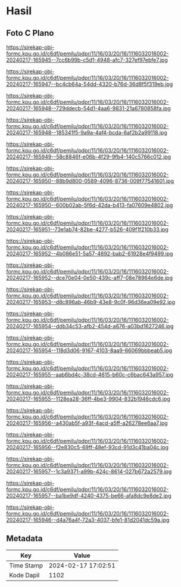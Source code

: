 # Hasil

## Foto C Plano

https://sirekap-obj-formc.kpu.go.id/c6df/pemilu/pdpr/11/16/03/20/16/1116032016002-20240217-165945--7cc6b99b-c5d1-4948-afc7-327ef97ebfe7.jpg

https://sirekap-obj-formc.kpu.go.id/c6df/pemilu/pdpr/11/16/03/20/16/1116032016002-20240217-165947--bc4cb64a-54dd-4320-b76d-36d8f5f319eb.jpg

https://sirekap-obj-formc.kpu.go.id/c6df/pemilu/pdpr/11/16/03/20/16/1116032016002-20240217-165948--729ddecb-54d1-4aa6-9831-21a6780858fa.jpg

https://sirekap-obj-formc.kpu.go.id/c6df/pemilu/pdpr/11/16/03/20/16/1116032016002-20240217-165948--185341f5-9a9a-4af4-bcda-6af2b2a99118.jpg

https://sirekap-obj-formc.kpu.go.id/c6df/pemilu/pdpr/11/16/03/20/16/1116032016002-20240217-165949--58c8846f-e06b-4f29-9fb4-140c5766c012.jpg

https://sirekap-obj-formc.kpu.go.id/c6df/pemilu/pdpr/11/16/03/20/16/1116032016002-20240217-165950--88b9d800-0589-4096-8736-009f77541601.jpg

https://sirekap-obj-formc.kpu.go.id/c6df/pemilu/pdpr/11/16/03/20/16/1116032016002-20240217-165950--600b02ab-5f6d-42da-b413-fa07609e4802.jpg

https://sirekap-obj-formc.kpu.go.id/c6df/pemilu/pdpr/11/16/03/20/16/1116032016002-20240217-165951--73e1ab74-82be-4277-b526-409f1f210b33.jpg

https://sirekap-obj-formc.kpu.go.id/c6df/pemilu/pdpr/11/16/03/20/16/1116032016002-20240217-165952--4b086e51-5a57-4892-bab2-61928e4f9499.jpg

https://sirekap-obj-formc.kpu.go.id/c6df/pemilu/pdpr/11/16/03/20/16/1116032016002-20240217-165952--dce70e04-0e50-439c-aff7-08e78964e6de.jpg

https://sirekap-obj-formc.kpu.go.id/c6df/pemilu/pdpr/11/16/03/20/16/1116032016002-20240217-165953--d8c896ab-46b9-43e8-9c0f-96d36ea09e92.jpg

https://sirekap-obj-formc.kpu.go.id/c6df/pemilu/pdpr/11/16/03/20/16/1116032016002-20240217-165954--ddb34c53-afb2-454d-a676-a03bd1627246.jpg

https://sirekap-obj-formc.kpu.go.id/c6df/pemilu/pdpr/11/16/03/20/16/1116032016002-20240217-165954--118d3d06-9167-4103-8aa9-66069bbbeab5.jpg

https://sirekap-obj-formc.kpu.go.id/c6df/pemilu/pdpr/11/16/03/20/16/1116032016002-20240217-165955--aab6bd4c-38cd-4615-b60c-c6bac643a957.jpg

https://sirekap-obj-formc.kpu.go.id/c6df/pemilu/pdpr/11/16/03/20/16/1116032016002-20240217-165955--1128ea28-36ff-4be3-9904-832b1946cdc6.jpg

https://sirekap-obj-formc.kpu.go.id/c6df/pemilu/pdpr/11/16/03/20/16/1116032016002-20240217-165956--a430ab5f-a93f-4acd-a5ff-a26278ee6aa7.jpg

https://sirekap-obj-formc.kpu.go.id/c6df/pemilu/pdpr/11/16/03/20/16/1116032016002-20240217-165956--f2e830c5-69ff-48ef-93cd-91d3c41ba04c.jpg

https://sirekap-obj-formc.kpu.go.id/c6df/pemilu/pdpr/11/16/03/20/16/1116032016002-20240217-165957--1c3a9371-a99b-424c-8614-027b672a2579.jpg

https://sirekap-obj-formc.kpu.go.id/c6df/pemilu/pdpr/11/16/03/20/16/1116032016002-20240217-165957--ba1be9df-4240-4375-be66-afa8dc9e8de2.jpg

https://sirekap-obj-formc.kpu.go.id/c6df/pemilu/pdpr/11/16/03/20/16/1116032016002-20240217-165946--d4a76a4f-72a3-4037-bfe1-81d2041dc59a.jpg


## Metadata

| Key        | Value               |
| ---------- | ------------------- |
| Time Stamp | 2024-02-17 17:02:51 |
| Kode Dapil | 1102                |




